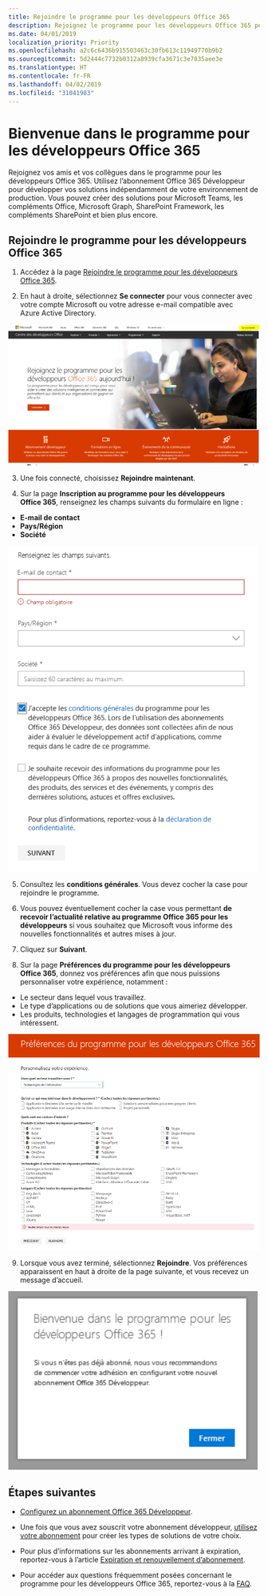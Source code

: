 ```yaml
---
title: Rejoindre le programme pour les développeurs Office 365
description: Rejoignez le programme pour les développeurs Office 365 pour développer des solutions Office 365 indépendamment de votre environnement de production.
ms.date: 04/01/2019
localization_priority: Priority
ms.openlocfilehash: a2c6c6436b915503463c30fb613c11949770b9b2
ms.sourcegitcommit: 5d2444c7732b0312a8939cfa3671c3e7835aee3e
ms.translationtype: HT
ms.contentlocale: fr-FR
ms.lasthandoff: 04/02/2019
ms.locfileid: "31041983"
---
```

# <a name="welcome-to-the-office-365-developer-program"></a>Bienvenue dans le programme pour les développeurs Office 365

Rejoignez vos amis et vos collègues dans le programme pour les développeurs Office 365. Utilisez l’abonnement Office 365 Développeur pour développer vos solutions indépendamment de votre environnement de production. Vous pouvez créer des solutions pour Microsoft Teams, les compléments Office, Microsoft Graph, SharePoint Framework, les compléments SharePoint et bien plus encore.

## <a name="join-the-office-365-developer-program"></a>Rejoindre le programme pour les développeurs Office 365

1. Accédez à la page [Rejoindre le programme pour les développeurs Office 365](https://developer.microsoft.com/office/dev-program). 

2. En haut à droite, sélectionnez **Se connecter** pour vous connecter avec votre compte Microsoft ou votre adresse e-mail compatible avec Azure Active Directory. 

  <img alt="Join the Office 365 Developer Program Sign-in" src="images/0-sign-in-page.png" width="700">

3. Une fois connecté, choisissez **Rejoindre maintenant**.

4. Sur la page **Inscription au programme pour les développeurs Office 365**, renseignez les champs suivants du formulaire en ligne :

  - **E-mail de contact**
  - **Pays/Région**
  - **Société**

  <img alt="Join the Office 365 Developer Program form" src="images/1-welcome-page.png" width="500">

5. Consultez les **conditions générales**. Vous devez cocher la case pour rejoindre le programme.

6. Vous pouvez éventuellement cocher la case vous permettant **de recevoir l’actualité relative au programme Office 365 pour les développeurs** si vous souhaitez que Microsoft vous informe des nouvelles fonctionnalités et autres mises à jour. 

7. Cliquez sur **Suivant**.

8. Sur la page **Préférences du programme pour les développeurs Office 365**, donnez vos préférences afin que nous puissions personnaliser votre expérience, notamment :

  - Le secteur dans lequel vous travaillez.
  - Le type d’applications ou de solutions que vous aimeriez développer.
  - Les produits, technologies et langages de programmation qui vous intéressent.

  <img alt="Choose program preferences" src="images/2-preferences-page.png" width="600">

9. Lorsque vous avez terminé, sélectionnez **Rejoindre**. Vos préférences apparaissent en haut à droite de la page suivante, et vous recevez un message d’accueil.

  <img alt="Welcome message" src="images/3-welcome-popup.png" width="500">


## <a name="next-steps"></a>Étapes suivantes

- [Configurez un abonnement Office 365 Développeur](office-365-developer-program-get-started.md). 

- Une fois que vous avez souscrit votre abonnement développeur, [utilisez votre abonnement](build-office-365-solutions.md) pour créer les types de solutions de votre choix.

- Pour plus d’informations sur les abonnements arrivant à expiration, reportez-vous à l’article [Expiration et renouvellement d’abonnement](subscription-expiration-and-renewal.md).

- Pour accéder aux questions fréquemment posées concernant le programme pour les développeurs Office 365, reportez-vous à la [FAQ](office-365-developer-program-faq.md).


